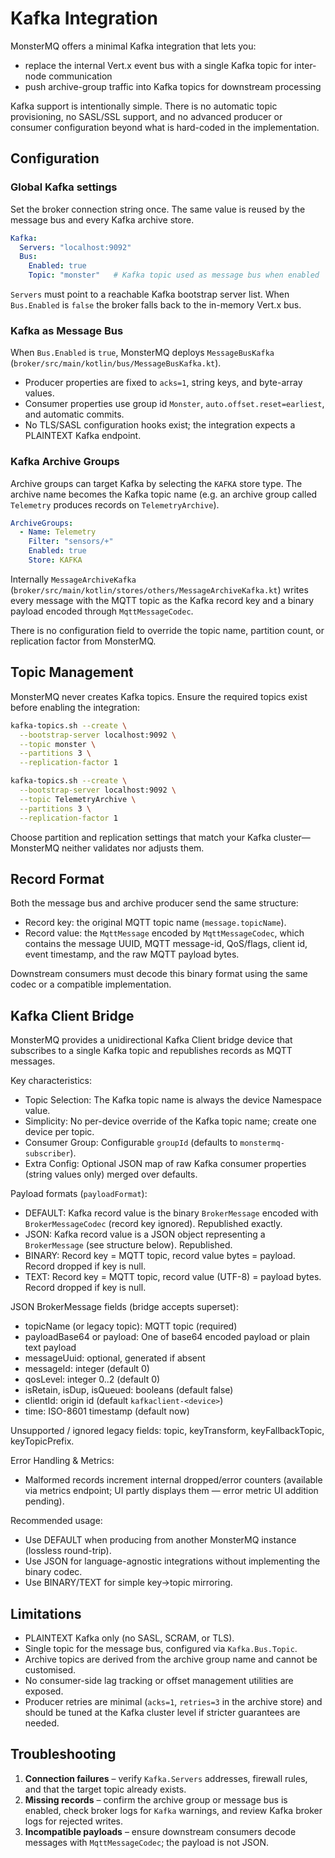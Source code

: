 # Kafka Integration

MonsterMQ offers a minimal Kafka integration that lets you:
- replace the internal Vert.x event bus with a single Kafka topic for inter-node communication
- push archive-group traffic into Kafka topics for downstream processing

Kafka support is intentionally simple. There is no automatic topic provisioning, no SASL/SSL support, and no advanced producer or consumer configuration beyond what is hard-coded in the implementation.

## Configuration

### Global Kafka settings

Set the broker connection string once. The same value is reused by the message bus and every Kafka archive store.

```yaml
Kafka:
  Servers: "localhost:9092"
  Bus:
    Enabled: true
    Topic: "monster"   # Kafka topic used as message bus when enabled
```

`Servers` must point to a reachable Kafka bootstrap server list. When `Bus.Enabled` is `false` the broker falls back to the in-memory Vert.x bus.

### Kafka as Message Bus

When `Bus.Enabled` is `true`, MonsterMQ deploys `MessageBusKafka` (`broker/src/main/kotlin/bus/MessageBusKafka.kt`).
- Producer properties are fixed to `acks=1`, string keys, and byte-array values.
- Consumer properties use group id `Monster`, `auto.offset.reset=earliest`, and automatic commits.
- No TLS/SASL configuration hooks exist; the integration expects a PLAINTEXT Kafka endpoint.

### Kafka Archive Groups

Archive groups can target Kafka by selecting the `KAFKA` store type. The archive name becomes the Kafka topic name (e.g. an archive group called `Telemetry` produces records on `TelemetryArchive`).

```yaml
ArchiveGroups:
  - Name: Telemetry
    Filter: "sensors/+"
    Enabled: true
    Store: KAFKA
```

Internally `MessageArchiveKafka` (`broker/src/main/kotlin/stores/others/MessageArchiveKafka.kt`) writes every message with the MQTT topic as the Kafka record key and a binary payload encoded through `MqttMessageCodec`.

There is no configuration field to override the topic name, partition count, or replication factor from MonsterMQ.

## Topic Management

MonsterMQ never creates Kafka topics. Ensure the required topics exist before enabling the integration:

```bash
kafka-topics.sh --create \
  --bootstrap-server localhost:9092 \
  --topic monster \
  --partitions 3 \
  --replication-factor 1

kafka-topics.sh --create \
  --bootstrap-server localhost:9092 \
  --topic TelemetryArchive \
  --partitions 3 \
  --replication-factor 1
```

Choose partition and replication settings that match your Kafka cluster—MonsterMQ neither validates nor adjusts them.

## Record Format

Both the message bus and archive producer send the same structure:
- Record key: the original MQTT topic name (`message.topicName`).
- Record value: the `MqttMessage` encoded by `MqttMessageCodec`, which contains the message UUID, MQTT message-id, QoS/flags, client id, event timestamp, and the raw MQTT payload bytes.

Downstream consumers must decode this binary format using the same codec or a compatible implementation.

## Kafka Client Bridge

MonsterMQ provides a unidirectional Kafka Client bridge device that subscribes to a single Kafka topic and republishes records as MQTT messages.

Key characteristics:
- Topic Selection: The Kafka topic name is always the device Namespace value.
- Simplicity: No per-device override of the Kafka topic name; create one device per topic.
- Consumer Group: Configurable `groupId` (defaults to `monstermq-subscriber`).
- Extra Config: Optional JSON map of raw Kafka consumer properties (string values only) merged over defaults.

Payload formats (`payloadFormat`):
- DEFAULT: Kafka record value is the binary `BrokerMessage` encoded with `BrokerMessageCodec` (record key ignored). Republished exactly.
- JSON: Kafka record value is a JSON object representing a `BrokerMessage` (see structure below). Republished.
- BINARY: Record key = MQTT topic, record value bytes = payload. Record dropped if key is null.
- TEXT: Record key = MQTT topic, record value (UTF-8) = payload bytes. Record dropped if key is null.

JSON BrokerMessage fields (bridge accepts superset):
- topicName (or legacy topic): MQTT topic (required)
- payloadBase64 or payload: One of base64 encoded payload or plain text payload
- messageUuid: optional, generated if absent
- messageId: integer (default 0)
- qosLevel: integer 0..2 (default 0)
- isRetain, isDup, isQueued: booleans (default false)
- clientId: origin id (default `kafkaclient-<device>`)
- time: ISO-8601 timestamp (default now)

Unsupported / ignored legacy fields: topic, keyTransform, keyFallbackTopic, keyTopicPrefix.

Error Handling & Metrics:
- Malformed records increment internal dropped/error counters (available via metrics endpoint; UI partly displays them — error metric UI addition pending).

Recommended usage:
- Use DEFAULT when producing from another MonsterMQ instance (lossless round-trip).
- Use JSON for language-agnostic integrations without implementing the binary codec.
- Use BINARY/TEXT for simple key->topic mirroring.

## Limitations

- PLAINTEXT Kafka only (no SASL, SCRAM, or TLS).
- Single topic for the message bus, configured via `Kafka.Bus.Topic`.
- Archive topics are derived from the archive group name and cannot be customised.
- No consumer-side lag tracking or offset management utilities are exposed.
- Producer retries are minimal (`acks=1`, `retries=3` in the archive store) and should be tuned at the Kafka cluster level if stricter guarantees are needed.

## Troubleshooting

1. **Connection failures** – verify `Kafka.Servers` addresses, firewall rules, and that the target topic already exists.
2. **Missing records** – confirm the archive group or message bus is enabled, check broker logs for `Kafka` warnings, and review Kafka broker logs for rejected writes.
3. **Incompatible payloads** – ensure downstream consumers decode messages with `MqttMessageCodec`; the payload is not JSON.

